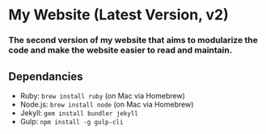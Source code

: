 # My Website (Latest Version, v2)
### The second version of my website that aims to modularize the code and make the website easier to read and maintain.

## Dependancies
- Ruby: `brew install ruby` (on Mac via Homebrew)
- Node.js: `brew install node` (on Mac via Homebrew)
- Jekyll: `gem install bundler jekyll`
- Gulp: `npm install -g gulp-cli`
